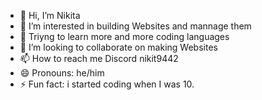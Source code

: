 - 👋 Hi, I’m Nikita
- 👀 I’m interested in building Websites and mannage them 
- 🌱 Triyng to learn more and more coding languages 
- 💞️ I’m looking to collaborate on making Websites
- 📫 How to reach me Discord nikit9442
- 😄 Pronouns: he/him
- ⚡ Fun fact: i started coding when I was 10.

<!---
Nik665/Nik665 is a ✨ special ✨ repository because its `README.md` (this file) appears on your GitHub profile.
You can click the Preview link to take a look at your changes.
--->

